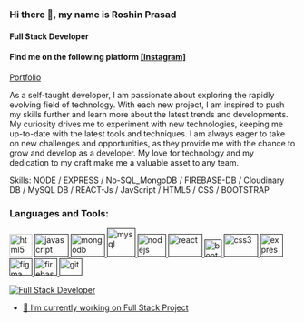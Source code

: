 ### Hi there 👋, my name is **Roshin Prasad**
#### Full Stack Developer

#### Find me on the following platform [[Instagram]](https://www.instagram.com/alchemist.dev)

[Portfolio](https://roshinprasad.netlify.app/)

As a self-taught developer, I am passionate about exploring the rapidly evolving field of technology. With each new project, I am inspired to push my skills further and learn more about the latest trends and developments. My curiosity drives me to experiment with new technologies, keeping me up-to-date with the latest tools and techniques. I am always eager to take on new challenges and opportunities, as they provide me with the chance to grow and develop as a developer. My love for technology and my dedication to my craft make me a valuable asset to any team.

Skills: NODE / EXPRESS / No-SQL_MongoDB / FIREBASE-DB / Cloudinary DB / MySQL DB / REACT-Js / JavScript / HTML5 / CSS / BOOTSTRAP

<h3 align="left">Languages and Tools:</h3>
<p align="left">
  <img src="https://www.vectorlogo.zone/logos/w3_html5/w3_html5-ar21.svg" alt="html5" width="40" height="40"/> </a> <a href="" target="_blank" rel="noreferrer"> <img src="https://www.vectorlogo.zone/logos/javascript/javascript-ar21.svg" alt="javascript" width="60" height="40"/> </a> <a href="" target="_blank" rel="noreferrer"> <img src="https://www.vectorlogo.zone/logos/mongodb/mongodb-ar21.svg" alt="mongodb" width="60" height="40"/> </a> <a href="" target="_blank" rel="noreferrer"> <img src="https://www.vectorlogo.zone/logos/mysql/mysql-ar21.svg" alt="mysql" width="50" height="50"/> </a> <a href="" target="_blank" rel="noreferrer"> <img src="https://www.vectorlogo.zone/logos/nodejs/nodejs-ar21.svg" alt="nodejs" width="50" height="40"/> </a> <a href="" target="_blank" rel="noreferrer"> <img src="https://www.vectorlogo.zone/logos/reactjs/reactjs-ar21.svg" alt="react" width="60" height="40"/> </a><a href="" target="_blank" rel="noreferrer"> <img src="https://www.vectorlogo.zone/logos/getbootstrap/getbootstrap-icon.svg" alt="bootstrap" width="30" height="30"/> </a> <a href="" target="_blank" rel="noreferrer"> <img src="https://www.vectorlogo.zone/logos/w3_css/w3_css-ar21.svg" alt="css3" width="60" height="40"/> </a> <a href="" target="_blank" rel="noreferrer"> <img src="https://www.vectorlogo.zone/logos/expressjs/expressjs-icon.svg" alt="express" width="40" height="40"/> </a> <a href="" target="_blank" rel="noreferrer"> <img src="https://www.vectorlogo.zone/logos/figma/figma-icon.svg" alt="figma" width="40" height="30"/> </a> <a href="" target="_blank" rel="noreferrer"> <img src="https://www.vectorlogo.zone/logos/firebase/firebase-icon.svg" alt="firebase" width="40" height="30"/> </a> <a href="" target="_blank" rel="noreferrer"> <img src="https://www.vectorlogo.zone/logos/git-scm/git-scm-icon.svg" alt="git" width="40" height="30"/> </a> <a href="" target="_blank" rel="noreferrer">  </p>

![Full Stack Developer](https://i.pinimg.com/originals/44/69/80/446980583ef9b3df7e355f388ee5e0b6.png)

- 🔭 I’m currently working on Full Stack Project





